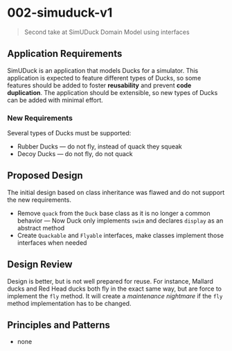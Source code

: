 # 002-simuduck-v1
> Second take at SimUDuck Domain Model using interfaces

## Application Requirements
SimUDuck is an application that models Ducks for a simulator. This application is expected to feature different types of Ducks, so some features should be added to foster **reusability** and prevent **code duplication**.
The application should be extensible, so new types of Ducks can be added with minimal effort.

### New Requirements
Several types of Ducks must be supported:
+ Rubber Ducks &mdash; do not fly, instead of quack they squeak
+ Decoy Ducks &mdash; do not fly, do not quack

## Proposed Design
The initial design based on class inheritance was flawed and do not support the new requirements.

+ Remove `quack` from the `Duck` base class as it is no longer a common behavior &mdash; Now Duck only implements `swim` and declares `display` as an abstract method
+ Create `Quackable` and `Flyable` interfaces, make classes implement those interfaces when needed


## Design Review
Design is better, but is not well prepared for reuse.
For instance, Mallard ducks and Red Head ducks both fly in the exact same way, but are force to implement the `fly` method. It will create a *maintenance nightmare* if the `fly` method implementation has to be changed.


## Principles and Patterns
+ none